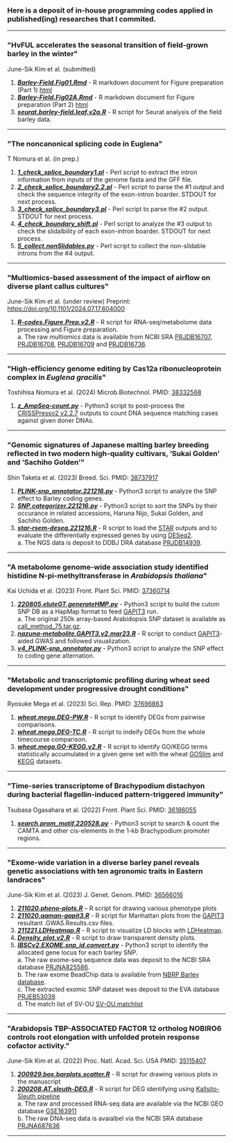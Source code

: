 ### Here is a deposit of in-house programming codes applied in published(ing) researches that I commited.           

***
### "HvFUL accelerates the seasonal transition of field-grown barley in the winter"
June-Sik Kim et al. (submitted)

1. ***[Barley-Field.Fig01.Rmd](https://github.com/junesk9/Codes.from.Articles/blob/main/2023.barley-field/Barley-Field.Fig01.Rmd)*** - R markdown document for Figure preparation (Part 1) [html](https://github.com/junesk9/Codes.from.Articles/blob/main/2023.barley-field/Barley-Field.Fig01.html)
2. ***[Barley-Field.Fig02A.Rmd](https://github.com/junesk9/Codes.from.Articles/blob/main/2023.barley-field/Barley-Field.Fig02.Rmd)*** - R markdown document for Figure preparation (Part 2) [html](https://github.com/junesk9/Codes.from.Articles/blob/main/2023.barley-field/Barley-Field.Fig02.html)
3. ***[seurat.barley-field.leaf.v2a.R](https://github.com/junesk9/Codes.from.Articles/blob/main/2023.barley-field/seurat.barley-field.leaf.v2a.R)*** - R script for Seurat analysis of the field barley data.

***
### "The noncanonical splicing code in Euglena"
T Nomura et al. (in prep.)

1. ***[1_check_splice_boundary1.pl](https://github.com/junesk9/Codes.from.Articles/blob/main/2023nomura2/1_check_splice_boundary1.pl)*** - Perl script to extract the intron information from inputs of the genome fasta and the GFF file.
2. ***[2_check_splice_boundary2.2.pl](https://github.com/junesk9/Codes.from.Articles/blob/main/2023nomura2/2_check_splice_boundary2.2.pl)*** - Perl script to parse the #1 output and check the sequence integrity of the exon-intron boarder. STDOUT for next process.
3. ***[3_check_splice_boundary3.pl](https://github.com/junesk9/Codes.from.Articles/blob/main/2023nomura2/3_check_splice_boundary3.pl)*** - Perl script to parse the #2 output. STDOUT for next process.
4. ***[4_check_boundary_shift.pl](https://github.com/junesk9/Codes.from.Articles/blob/main/2023nomura2/4_check_boundary_shift.pl)*** - Perl script to analyze the #3 output to check the slidalbility of each exon-intron boarder. STDOUT for next process.
5. ***[5_collect.nonSlidables.py](https://github.com/junesk9/Codes.from.Articles/blob/main/2023nomura2/5_collect.nonSlidables.py)*** - Perl script to collect the non-slidable introns from the #4 output. 

***
### "Multiomics-based assessment of the impact of airflow on diverse plant callus cultures"
June-Sik Kim et al. (under review) Preprint: https://doi.org/10.1101/2024.07.17.604000

1. ***[R-codes.Figure.Prep.v2.R](https://github.com/junesk9/Codes.from.Articles/blob/main/2024Callus-ms.rna/R-codes.Figure.Prep.v2.R)*** - R script for RNA-seq/metabolome data processing and Figure preparation.  
a. The raw multiomics data is available from NCBI SRA [PRJDB16707](https://www.ncbi.nlm.nih.gov/bioproject/PRJDB16707), [PRJDB16708](https://www.ncbi.nlm.nih.gov/bioproject/PRJDB16708), [PRJDB16709](https://www.ncbi.nlm.nih.gov/bioproject/PRJDB16709) and [PRJDB16736](https://www.ncbi.nlm.nih.gov/bioproject/PRJDB16736).  

***
### "High-efficiency genome editing by Cas12a ribonucleoprotein complex in ***Euglena gracilis***"
Toshihisa Nomura et al. (2024) Microb.Biotechnol. PMID: [38332568](https://pubmed.ncbi.nlm.nih.gov/38332568/)

1. ***[z_AmpSeq-count.py](https://github.com/junesk9/Codes.from.Articles/blob/main/2023nomura1/z_AmpSeq-count.py)*** - Python3 script to post-process the [CRISSPresso2 v2.2.7](https://github.com/pinellolab/CRISPResso2) outputs to count DNA sequence matching cases against given doner DNAs.


***
### "Genomic signatures of Japanese malting barley breeding reflected in two modern high-quality cultivars, ‘Sukai Golden’ and ‘Sachiho Golden’"
Shin Taketa et al. (2023) Breed. Sci. PMID: [38737917](https://pubmed.ncbi.nlm.nih.gov/38737917/)

1. ***[PLINK-snp_annotator.221216.py](https://github.com/junesk9/Codes.from.Articles/blob/main/2023.taketa1/PLINK-snp_annotator.221216.py)*** - Python3 script to analyze the SNP effect to Barley coding genes.
2. ***[SNP.categorizer.221216.py](https://github.com/junesk9/Codes.from.Articles/blob/main/2023.taketa1/SNP.categorizer.221216.py)*** - Python3 script to sort the SNPs by their occurance in related accessions, Haruna Nijo, Sukai Golden, and Sachiho Golden.
3. ***[star-rsem-deseq.221216.R](https://github.com/junesk9/Codes.from.Articles/blob/main/2023.taketa1/star-rsem-deseq.221216.R)*** - R script to load the [STAR](https://github.com/alexdobin/STAR) outputs and to evaluate the differentially expressed genes by using [DESeq2](https://bioconductor.org/packages/release/bioc/html/DESeq2.html).    
a. The NGS data is deposit to DDBJ DRA database [PRJDB14939](https://www.ebi.ac.uk/ena/browser/view/PRJDB14939).

***
### "A metabolome genome-wide association study identified histidine N-pi-methyltransferase in ***Arabidopsis thaliana***"
Kai Uchida et al. (2023) Front. Plant Sci. PMID: [37360714](https://pubmed.ncbi.nlm.nih.gov/37360714/) 
 
1. ***[220805.eluteGT.generateHMP.py](https://github.com/junesk9/Codes.from.Articles/blob/main/2023.Uchida1/220805.eluteGT.generateHMP.py)*** - Python3 script to build the cutom SNP DB as a HapMap format to feed [GAPIT3](https://github.com/jiabowang/GAPIT3) run.  
a. The original 250k array-based Arabidopsis SNP dataset is available as [call_method_75.tar.gz](https://github.com/Gregor-Mendel-Institute/atpolydb/blob/master/250k_snp_data/call_method_75.tar.gz).
2. ***[nazuna-metabolite.GAPIT3.v2.mar23.R](https://github.com/junesk9/Codes.from.Articles/blob/main/2023.Uchida1/nazuna-metabolite.GAPIT3.v2.mar23.R)*** - R script to conduct [GAPIT3](https://github.com/jiabowang/GAPIT3)-aided GWAS and followed visualization.
3. ***[v4_PLINK-snp_annotator.py](https://github.com/junesk9/Codes.from.Articles/blob/main/2023.Uchida1/v4_PLINK-snp_annotator.py)*** - Python3 script to analyze the SNP effect to coding gene alternation.  


***
### "Metabolic and transcriptomic profiling during wheat seed development under progressive drought conditions"
Ryosuke Mega et al. (2023) Sci. Rep. PMID: [37696863](https://pubmed.ncbi.nlm.nih.gov/37696863/)

1. ***[wheat.mega.DEG-PW.R](https://github.com/junesk9/Codes.from.Articles/blob/main/2022.mega/wheat.mega.DEG-PW.R)*** - R script to identify DEGs from pairwise comparisons.
2. ***[wheat.mega.DEG-TC.R](https://github.com/junesk9/Codes.from.Articles/blob/main/2022.mega/wheat.mega.DEG-TC.R)*** - R script to indeify DEGs from the whole timecourse comparison.
3. ***[wheat.mega.GO-KEGG.v2.R](https://github.com/junesk9/Codes.from.Articles/blob/main/2022.mega/wheat.mega.GO-KEGG.v2.R)*** - R script to identify GO/KEGG terms statistically accumulated in a given gene set with the wheat [GOSlim](https://github.com/junesk9/Codes.from.Articles/blob/main/2022.mega/wheat.GOSlim.Ensembl52.txt.gz) and [KEGG](https://github.com/junesk9/Codes.from.Articles/blob/main/2022.mega/wheat.KEGG.Ensembl49.txt.gz) datasets.

***
### "Time-series transcriptome of Brachypodium distachyon during bacterial flagellin-induced pattern-triggered immunity"
Tsubasa Ogasahara et al. (2022) Front. Plant Sci. PMID: [36186055](https://pubmed.ncbi.nlm.nih.gov/36186055/)  

1. ***[search.prom_motif.220528.py](2022.ogasahara/search.prom_motif.220528.py)*** - Python3 script to search & count the CAMTA and other cis-elements in the 1-kb Brachypodium promoter regions.


***  
### "Exome-wide variation in a diverse barley panel reveals genetic associations with ten agronomic traits in Eastern landraces"  
June-Sik Kim et al. (2023) J. Genet. Genom.  PMID: [36566016](https://pubmed.ncbi.nlm.nih.gov/36566016/) 
  
1. ***[211020.pheno-plots.R](https://github.com/junesk9/In-house.codes.published/blob/main/211020.pheno-plots.R)*** – R script for drawing various phenotype plots  
2. ***[211020.qqman-gapit3.R](https://github.com/junesk9/In-house.codes.published/blob/main/211020.qqman-gapit3.R)*** - R script for Manhattan plots from the [GAPIT3](https://github.com/jiabowang/GAPIT3) resultant .GWAS.Results.csv files.  
3. ***[211221.LDHeatmap.R](https://github.com/junesk9/In-house.codes.published/blob/main/211221.LDHeatmap.R)*** - R script to visualize LD blocks with [LDHeatmap](https://sfustatgen.github.io/LDheatmap/).  
4. ***[Density_plot.v2.R](https://github.com/junesk9/In-house.codes.published/blob/main/Density_plot.v2.R)*** - R script to draw transparent density plots.  
5. ***[IBSCv2.EXOME.snp_id.convert.py](https://github.com/junesk9/In-house.codes.published/blob/main/IBSCv2.EXOME.snp_id.convert.py)*** - Python3 script to identify the allocated gene locus for each barley SNP.  
a. The raw exome-seq sequence data was deposit to the NCBI SRA database [PRJNA825586](https://www.ncbi.nlm.nih.gov/bioproject/PRJNA825586).  
b. The raw exome BeadChip data is available from [NBRP Barley database](http://earth.nig.ac.jp/~dclust/download/iSelect_50K_SV274_A2_DesignStrand.xlsx).  
c. The extracted exomic SNP dataset was deposit to the EVA database [PRJEB53039](https://www.ebi.ac.uk/eva/?eva-study=PRJEB53039).  
d. The match list of SV-OU [SV-OU.matchlist](https://github.com/junesk9/Codes.from.Articles/blob/main/2022.barley.exome/SV-OU.matchlist.tsv)
  

***  
### "Arabidopsis TBP-ASSOCIATED FACTOR 12 ortholog NOBIRO6 controls root elongation with unfolded protein response cofactor activity."
June-Sik Kim et al. (2022) Proc. Natl. Acad. Sci. USA  PMID: [35115407](https://pubmed.ncbi.nlm.nih.gov/35115407/)  

1. ***[200929.box.barplots.scatter.R](2022PNAS/200208.AT.sleuth-DEG.R)*** - R script for drawing various plots in the manuscript  
2. ***[200208.AT.sleuth-DEG.R](2022PNAS/200208.AT.sleuth-DEG.R)***       - R script for DEG identifying using [Kallsito-Sleuth pipeline](https://www.nature.com/articles/nmeth.4324)  
a. The raw and processed RNA-seq data are available via the NCBI GEO database [GSE163911](https://www.ncbi.nlm.nih.gov/geo/query/acc.cgi?acc=GSE163911)  
b. The raw DNA-seq data is avaialbel via the NCBI SRA database [PRJNA687636](https://www.ncbi.nlm.nih.gov/bioproject/PRJNA687636)  

***  


